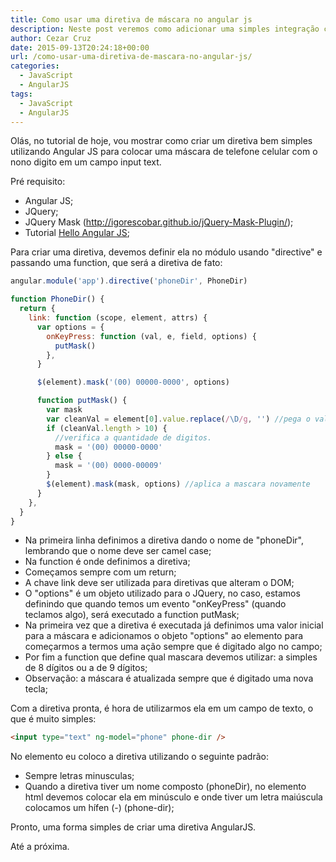 ```yaml
---
title: Como usar uma diretiva de máscara no angular js
description: Neste post veremos como adicionar uma simples integração com uma diretiva de máscara no AngularJS
author: Cezar Cruz
date: 2015-09-13T20:24:18+00:00
url: /como-usar-uma-diretiva-de-mascara-no-angular-js/
categories:
  - JavaScript
  - AngularJS
tags:
  - JavaScript
  - AngularJS
---
```


Olás, no tutorial de hoje, vou mostrar como criar um diretiva bem simples utilizando Angular JS para colocar uma máscara de telefone celular com o nono digito em um campo input text.

<!--more-->

Pré requisito:

- Angular JS;
- JQuery;
- JQuery Mask (<http://igorescobar.github.io/jQuery-Mask-Plugin/>);
- Tutorial [Hello Angular JS][1];

Para criar uma diretiva, devemos definir ela no módulo usando "directive" e passando uma function, que será a diretiva de fato:

```javascript
angular.module('app').directive('phoneDir', PhoneDir)

function PhoneDir() {
  return {
    link: function (scope, element, attrs) {
      var options = {
        onKeyPress: function (val, e, field, options) {
          putMask()
        },
      }

      $(element).mask('(00) 00000-0000', options)

      function putMask() {
        var mask
        var cleanVal = element[0].value.replace(/\D/g, '') //pega o valor sem mascara
        if (cleanVal.length > 10) {
          //verifica a quantidade de digitos.
          mask = '(00) 00000-0000'
        } else {
          mask = '(00) 0000-00009'
        }
        $(element).mask(mask, options) //aplica a mascara novamente
      }
    },
  }
}
```

- Na primeira linha definimos a diretiva dando o nome de "phoneDir", lembrando que o nome deve ser camel case;
- Na function é onde definimos a diretiva;
- Começamos sempre com um return;
- A chave link deve ser utilizada para diretivas que alteram o DOM;
- O "options" é um objeto utilizado para o JQuery, no caso, estamos definindo que quando temos um evento "onKeyPress" (quando teclamos algo), será executado a function putMask;
- Na primeira vez que a diretiva é executada já definimos uma valor inicial para a máscara e adicionamos o objeto "options" ao elemento para começarmos a termos uma ação sempre que é digitado algo no campo;
- Por fim a function que define qual mascara devemos utilizar: a simples de 8 dígitos ou a de 9 dígitos;
- Observação: a máscara é atualizada sempre que é digitado uma nova tecla;

Com a diretiva pronta, é hora de utilizarmos ela em um campo de texto, o que é muito simples:

```html
<input type="text" ng-model="phone" phone-dir />
```

No elemento eu coloco a diretiva utilizando o seguinte padrão:

- Sempre letras minusculas;
- Quando a diretiva tiver um nome composto (phoneDir), no elemento html devemos colocar ela em minúsculo e onde tiver um letra maiúscula colocamos um hífen (-) (phone-dir);

Pronto, uma forma simples de criar uma diretiva AngularJS.

Até a próxima.

[1]: /hello-angular-js/
